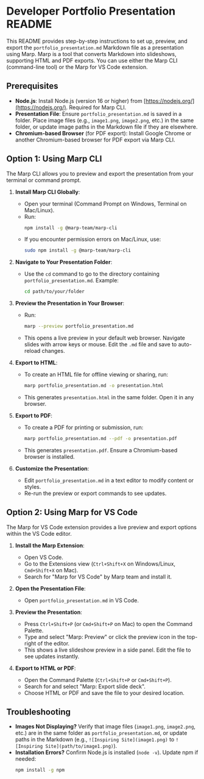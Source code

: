 # Developer Portfolio Presentation README

This README provides step-by-step instructions to set up, preview, and export the `portfolio_presentation.md` Markdown file as a presentation using Marp. Marp is a tool that converts Markdown into slideshows, supporting HTML and PDF exports. You can use either the Marp CLI (command-line tool) or the Marp for VS Code extension.

## Prerequisites
- **Node.js**: Install Node.js (version 16 or higher) from [https://nodejs.org/](https://nodejs.org/). Required for Marp CLI.
- **Presentation File**: Ensure `portfolio_presentation.md` is saved in a folder. Place image files (e.g., `image1.png`, `image2.png`, etc.) in the same folder, or update image paths in the Markdown file if they are elsewhere.
- **Chromium-based Browser** (for PDF export): Install Google Chrome or another Chromium-based browser for PDF export via Marp CLI.

## Option 1: Using Marp CLI
The Marp CLI allows you to preview and export the presentation from your terminal or command prompt.

1. **Install Marp CLI Globally**:
   - Open your terminal (Command Prompt on Windows, Terminal on Mac/Linux).
   - Run:
     ```bash
     npm install -g @marp-team/marp-cli
     ```
   - If you encounter permission errors on Mac/Linux, use:
     ```bash
     sudo npm install -g @marp-team/marp-cli
     ```

2. **Navigate to Your Presentation Folder**:
   - Use the `cd` command to go to the directory containing `portfolio_presentation.md`. Example:
     ```bash
     cd path/to/your/folder
     ```

3. **Preview the Presentation in Your Browser**:
   - Run:
     ```bash
     marp --preview portfolio_presentation.md
     ```
   - This opens a live preview in your default web browser. Navigate slides with arrow keys or mouse. Edit the `.md` file and save to auto-reload changes.

4. **Export to HTML**:
   - To create an HTML file for offline viewing or sharing, run:
     ```bash
     marp portfolio_presentation.md -o presentation.html
     ```
   - This generates `presentation.html` in the same folder. Open it in any browser.

5. **Export to PDF**:
   - To create a PDF for printing or submission, run:
     ```bash
     marp portfolio_presentation.md --pdf -o presentation.pdf
     ```
   - This generates `presentation.pdf`. Ensure a Chromium-based browser is installed.

6. **Customize the Presentation**:
   - Edit `portfolio_presentation.md` in a text editor to modify content or styles.
   - Re-run the preview or export commands to see updates.

## Option 2: Using Marp for VS Code
The Marp for VS Code extension provides a live preview and export options within the VS Code editor.

1. **Install the Marp Extension**:
   - Open VS Code.
   - Go to the Extensions view (`Ctrl+Shift+X` on Windows/Linux, `Cmd+Shift+X` on Mac).
   - Search for "Marp for VS Code" by Marp team and install it.

2. **Open the Presentation File**:
   - Open `portfolio_presentation.md` in VS Code.

3. **Preview the Presentation**:
   - Press `Ctrl+Shift+P` (or `Cmd+Shift+P` on Mac) to open the Command Palette.
   - Type and select "Marp: Preview" or click the preview icon in the top-right of the editor.
   - This shows a live slideshow preview in a side panel. Edit the file to see updates instantly.

4. **Export to HTML or PDF**:
   - Open the Command Palette (`Ctrl+Shift+P` or `Cmd+Shift+P`).
   - Search for and select "Marp: Export slide deck".
   - Choose HTML or PDF and save the file to your desired location.

## Troubleshooting
- **Images Not Displaying?** Verify that image files (`image1.png`, `image2.png`, etc.) are in the same folder as `portfolio_presentation.md`, or update paths in the Markdown (e.g., `![Inspiring Site](image1.png)` to `![Inspiring Site](path/to/image1.png)`).
- **Installation Errors?** Confirm Node.js is installed (`node -v`). Update npm if needed:
  ```bash
  npm install -g npm